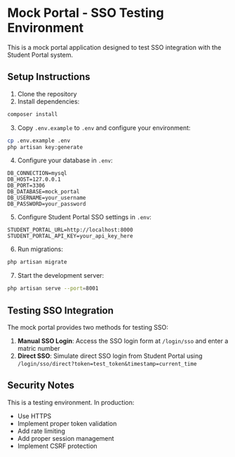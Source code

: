 # Mock Portal - SSO Testing Environment

This is a mock portal application designed to test SSO integration with the Student Portal system.

## Setup Instructions

1. Clone the repository
2. Install dependencies:
```bash
composer install
```

3. Copy `.env.example` to `.env` and configure your environment:
```bash
cp .env.example .env
php artisan key:generate
```

4. Configure your database in `.env`:
```
DB_CONNECTION=mysql
DB_HOST=127.0.0.1
DB_PORT=3306
DB_DATABASE=mock_portal
DB_USERNAME=your_username
DB_PASSWORD=your_password
```

5. Configure Student Portal SSO settings in `.env`:
```
STUDENT_PORTAL_URL=http://localhost:8000
STUDENT_PORTAL_API_KEY=your_api_key_here
```

6. Run migrations:
```bash
php artisan migrate
```

7. Start the development server:
```bash
php artisan serve --port=8001
```

## Testing SSO Integration

The mock portal provides two methods for testing SSO:

1. **Manual SSO Login**: Access the SSO login form at `/login/sso` and enter a matric number
2. **Direct SSO**: Simulate direct SSO login from Student Portal using `/login/sso/direct?token=test_token&timestamp=current_time`

## Security Notes

This is a testing environment. In production:
- Use HTTPS
- Implement proper token validation
- Add rate limiting
- Add proper session management
- Implement CSRF protection
